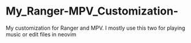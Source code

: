 # My_Ranger-MPV_Customization-
My customization for Ranger and MPV. I mostly use this two for playing music or edit files in neovim
